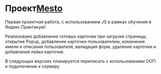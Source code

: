 <h1>Проект<a href=" https://ilya-buyak.github.io/mesto/">Mesto</a></h1>
Первая проектная работа, с использованием JS в рамках обучения в Яндекс.Практикум!
<p>Реализовано добавление готовых карточек при загрузке страницы, открытие Popup, добавление карточки пользователем, изменение имени и описания пользователя, валидация форм, удаление карточки и добавления лайка карточке.</p>
<p>В следующих версиях планируется переписать с использованием ООП и подключение к серверу</p>
